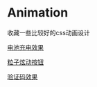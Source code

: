 # Animation
收藏一些比较好的css动画设计

[电池充电效果](https://github.com/JferLao/Animation/blob/master/battery.html)

[粒子炫动按钮](https://github.com/JferLao/Animation/blob/master/button.html)

[验证码效果](https://github.com/JferLao/Animation/blob/master/%E9%AA%8C%E8%AF%81%E7%A0%81.html)

